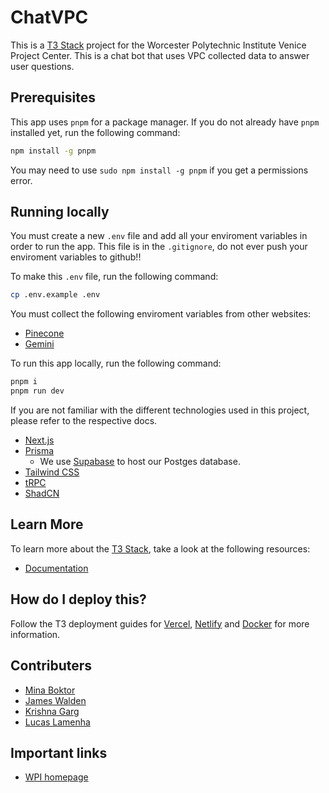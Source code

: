 # ChatVPC

This is a [T3 Stack](https://create.t3.gg/) project for the Worcester Polytechnic Institute Venice Project Center. This is a chat bot that uses VPC collected data to answer user questions.

## Prerequisites

This app uses `pnpm` for a package manager. If you do not already have `pnpm` installed yet, run the following command: 

```sh
npm install -g pnpm
```

You may need to use `sudo npm install -g pnpm` if you get a permissions error.

## Running locally

You must create a new `.env` file and add all your enviroment variables in order to run the app.
This file is in the `.gitignore`, do not ever push your enviroment variables to github!!

To make this `.env` file, run the following command:

```sh
cp .env.example .env
```

You must collect the following enviroment variables from other websites:

- [Pinecone](https://www.pinecone.io/)
- [Gemini](https://ai.google.dev/aistudio)

To run this app locally, run the following command:

```sh
pnpm i
pnpm run dev
```

If you are not familiar with the different technologies used in this project, please refer to the respective docs.

- [Next.js](https://nextjs.org)
- [Prisma](https://prisma.io)
    - We use [Supabase](https://supabase.com) to host our Postges database.
- [Tailwind CSS](https://tailwindcss.com)
- [tRPC](https://trpc.io)
- [ShadCN](https://ui.shadcn.com/)

## Learn More

To learn more about the [T3 Stack](https://create.t3.gg/), take a look at the following resources:

- [Documentation](https://create.t3.gg/)

## How do I deploy this?

Follow the T3 deployment guides for [Vercel](https://create.t3.gg/en/deployment/vercel), [Netlify](https://create.t3.gg/en/deployment/netlify) and [Docker](https://create.t3.gg/en/deployment/docker) for more information.

## Contributers

- [Mina Boktor](https://github.com/minaboktor2628)
- [James Walden](https://github.com/jdwalden74)
- [Krishna Garg](https://github.com/kgkhs001)
- [Lucas Lamenha](https://github.com/jlamenha)

## Important links

- [WPI homepage](https://www.wpi.edu/)
